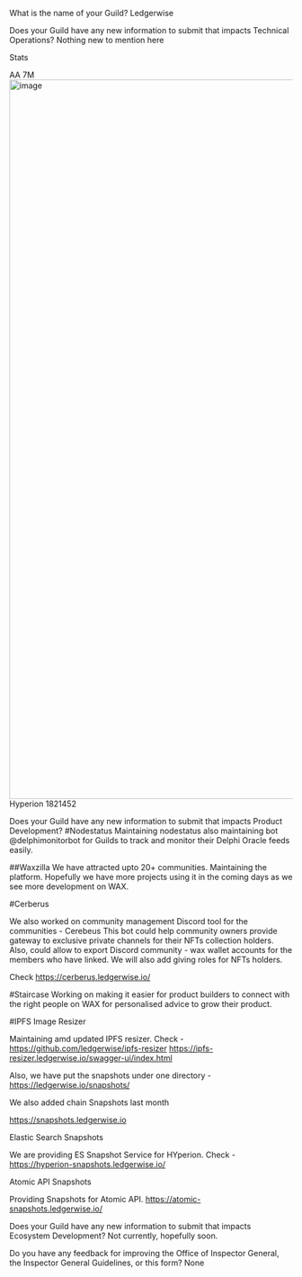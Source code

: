 What is the name of your Guild? Ledgerwise

Does your Guild have any new information to submit that impacts Technical Operations? Nothing new to mention here

Stats 

AA 7M <img width="1279" alt="image" src="https://github.com/ledgerwise/waxguilds/assets/34534620/ece9020d-93e3-42d6-b22d-b15a2cac4fe0">
Hyperion 1821452


Does your Guild have any new information to submit that impacts Product Development? #Nodestatus Maintaining nodestatus also maintaining bot @delphimonitorbot for Guilds to track and monitor their Delphi Oracle feeds easily.

##Waxzilla We have attracted upto 20+ communities. Maintaining the platform. Hopefully we have more projects using it in the coming days as we see more development on WAX. 

#Cerberus 

We also worked on community management Discord tool for the communities - Cerebeus This bot could help community owners provide gateway to exclusive private channels for their NFTs collection holders. Also, could allow to export Discord community - wax wallet accounts for the members who have linked. We will also add giving roles for NFTs holders.

Check https://cerberus.ledgerwise.io/

#Staircase Working on making it easier for product builders to connect with the right people on WAX for personalised advice to grow their product. 

#IPFS Image Resizer

Maintaining amd updated IPFS resizer. Check - https://github.com/ledgerwise/ipfs-resizer https://ipfs-resizer.ledgerwise.io/swagger-ui/index.html

Also, we have put the snapshots under one directory - https://ledgerwise.io/snapshots/

We also added chain Snapshots last month

https://snapshots.ledgerwise.io

Elastic Search Snapshots

We are providing ES Snapshot Service for HYperion. Check - https://hyperion-snapshots.ledgerwise.io/

Atomic API Snapshots

Providing Snapshots for Atomic API. https://atomic-snapshots.ledgerwise.io/

Does your Guild have any new information to submit that impacts Ecosystem Development? Not currently, hopefully soon.

Do you have any feedback for improving the Office of Inspector General, the Inspector General Guidelines, or this form? None

